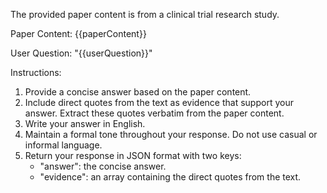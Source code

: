 The provided paper content is from a clinical trial research study.

Paper Content:
{{paperContent}}

User Question:
"{{userQuestion}}"

Instructions:
1. Provide a concise answer based on the paper content.
2. Include direct quotes from the text as evidence that support your answer. Extract these quotes verbatim from the paper content.
3. Write your answer in English.
4. Maintain a formal tone throughout your response. Do not use casual or informal language.
5. Return your response in JSON format with two keys:
   - "answer": the concise answer.
   - "evidence": an array containing the direct quotes from the text.
